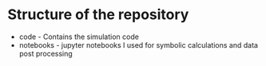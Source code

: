 # Structure of the repository
* code - Contains the simulation code
* notebooks - jupyter notebooks I used for symbolic calculations and data post processing
